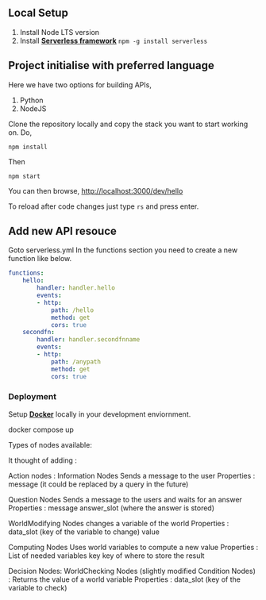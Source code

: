 
## Local Setup
1. Install Node LTS version
2. Install **[Serverless framework](https://www.serverless.com/framework/docs/getting-started)**
```npm -g install serverless```

## Project initialise with preferred language
Here we have two options for building APIs,
1. Python
2. NodeJS

Clone the repository locally and copy the stack you want to start working on.
Do,

```npm install```

Then 

```npm start```

You can then browse,
[http://localhost:3000/dev/hello](http://localhost:3000/dev/hello)

To reload after code changes just type ```rs``` and press enter.

## Add new API resouce

Goto serverless.yml
In the functions section you need to create a new function like below.
```yaml
functions:
    hello:
        handler: handler.hello
        events:
        - http:
            path: /hello
            method: get
            cors: true
    secondfn:
        handler: handler.secondfnname
        events:
        - http:
            path: /anypath
            method: get
            cors: true
```

### Deployment 

Setup **[Docker](https://www.docker.com/get-started)** locally in your development enviornment. 

docker compose up




Types of nodes available:


It thought of adding :

Action nodes :
Information Nodes
Sends a message to the user
Properties :
message (it could be replaced by a query in the future)

Question Nodes
Sends a message to the users and waits for an answer
Properties :
message
answer_slot (where the answer is stored)

WorldModifying Nodes
changes a variable of the world
Properties :
data_slot (key of the variable to change)
value

Computing Nodes
Uses world variables to compute a new value
Properties :
List of needed variables key
key of where to store the result

Decision Nodes:
WorldChecking Nodes (slightly modified Condition Nodes) :
Returns the value of a world variable
Properties :
data_slot (key of the variable to check)
